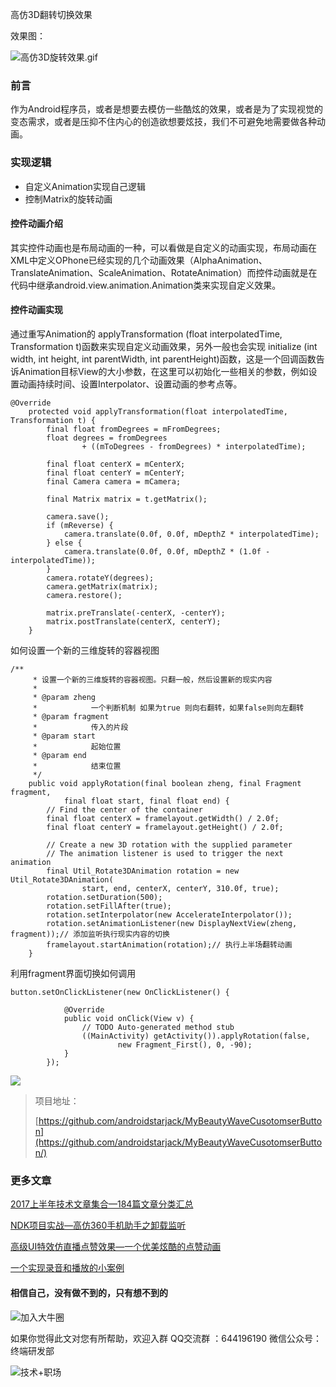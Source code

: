  高仿3D翻转切换效果

 效果图：

![高仿3D旋转效果.gif](http://upload-images.jianshu.io/upload_images/4614633-4be5ccaaafcd77c5.gif?imageMogr2/auto-orient/strip)


 ### 前言
 作为Android程序员，或者是想要去模仿一些酷炫的效果，或者是为了实现视觉的变态需求，或者是压抑不住内心的创造欲想要炫技，我们不可避免地需要做各种动画。


 ### 实现逻辑

 - 自定义Animation实现自己逻辑
 - 控制Matrix的旋转动画


#### 控件动画介绍

其实控件动画也是布局动画的一种，可以看做是自定义的动画实现，布局动画在XML中定义OPhone已经实现的几个动画效果（AlphaAnimation、TranslateAnimation、ScaleAnimation、RotateAnimation）而控件动画就是在代码中继承android.view.animation.Animation类来实现自定义效果。

#### 控件动画实现

通过重写Animation的 applyTransformation (float interpolatedTime, Transformation t)函数来实现自定义动画效果，另外一般也会实现 initialize (int width, int height, int parentWidth, int parentHeight)函数，这是一个回调函数告诉Animation目标View的大小参数，在这里可以初始化一些相关的参数，例如设置动画持续时间、设置Interpolator、设置动画的参考点等。

```
@Override
	protected void applyTransformation(float interpolatedTime, Transformation t) {
		final float fromDegrees = mFromDegrees;
		float degrees = fromDegrees
				+ ((mToDegrees - fromDegrees) * interpolatedTime);

		final float centerX = mCenterX;
		final float centerY = mCenterY;
		final Camera camera = mCamera;

		final Matrix matrix = t.getMatrix();

		camera.save();
		if (mReverse) {
			camera.translate(0.0f, 0.0f, mDepthZ * interpolatedTime);
		} else {
			camera.translate(0.0f, 0.0f, mDepthZ * (1.0f - interpolatedTime));
		}
		camera.rotateY(degrees);
		camera.getMatrix(matrix);
		camera.restore();

		matrix.preTranslate(-centerX, -centerY);
		matrix.postTranslate(centerX, centerY);
	}
```

如何设置一个新的三维旋转的容器视图
```
/**
	 * 设置一个新的三维旋转的容器视图。只翻一般，然后设置新的现实内容
	 *
	 * @param zheng
	 *            一个判断机制 如果为true 则向右翻转，如果false则向左翻转
	 * @param fragment
	 *            传入的片段
	 * @param start
	 *            起始位置
	 * @param end
	 *            结束位置
	 */
	public void applyRotation(final boolean zheng, final Fragment fragment,
			final float start, final float end) {
		// Find the center of the container
		final float centerX = framelayout.getWidth() / 2.0f;
		final float centerY = framelayout.getHeight() / 2.0f;

		// Create a new 3D rotation with the supplied parameter
		// The animation listener is used to trigger the next animation
		final Util_Rotate3DAnimation rotation = new Util_Rotate3DAnimation(
				start, end, centerX, centerY, 310.0f, true);
		rotation.setDuration(500);
		rotation.setFillAfter(true);
		rotation.setInterpolator(new AccelerateInterpolator());
		rotation.setAnimationListener(new DisplayNextView(zheng, fragment));// 添加监听执行现实内容的切换
		framelayout.startAnimation(rotation);// 执行上半场翻转动画
	}

```
利用fragment界面切换如何调用
```
button.setOnClickListener(new OnClickListener() {

			@Override
			public void onClick(View v) {
				// TODO Auto-generated method stub
				((MainActivity) getActivity()).applyRotation(false,
						new Fragment_First(), 0, -90);
			}
		});
```
![](http://upload-images.jianshu.io/upload_images/4614633-f525a376741b6cb0.gif?imageMogr2/auto-orient/strip)


> 项目地址：
>
> [https://github.com/androidstarjack/MyBeautyWaveCusotomserButton](https://github.com/androidstarjack/MyBeautyWaveCusotomserButton/)
>


### 更多文章

[ 2017上半年技术文章集合—184篇文章分类汇总](http://blog.csdn.net/androidstarjack/article/details/77923753)

[ NDK项目实战—高仿360手机助手之卸载监听](http://blog.csdn.net/androidstarjack/article/details/77984865)


[高级UI特效仿直播点赞效果—一个优美炫酷的点赞动画](http://mp.weixin.qq.com/s?__biz=MzI3OTU0MzI4MQ==&mid=100000969&idx=1&sn=626d821d16346764fdce33e65f372031&chksm=6b4768575c30e14163ae8fb9f0406db0b3295ce47c4bc27b1df7a3abee1fa0bb71ef27b4e959#rd)

[一个实现录音和播放的小案例](http://mp.weixin.qq.com/s?__biz=MzI3OTU0MzI4MQ==&mid=100000959&idx=1&sn=a5acb0f44fbadeaa9351df067438922c&chksm=6b4768215c30e1371a3c750f2b826f38b3a263c937272ae208717f73f92ed3e8fd8b6a674686#rd)

#### 相信自己，没有做不到的，只有想不到的

![加入大牛圈](http://img.blog.csdn.net/20170910215455020?watermark/2/text/aHR0cDovL2Jsb2cuY3Nkbi5uZXQvYW5kcm9pZHN0YXJqYWNr/font/5a6L5L2T/fontsize/400/fill/I0JBQkFCMA==/dissolve/70/gravity/SouthEast)

 如果你觉得此文对您有所帮助，欢迎入群 QQ交流群 ：644196190
微信公众号：终端研发部

![技术+职场](https://user-gold-cdn.xitu.io/2017/8/1/d354d51a5c58fb8a5ba576f2d9ea7a8e)


